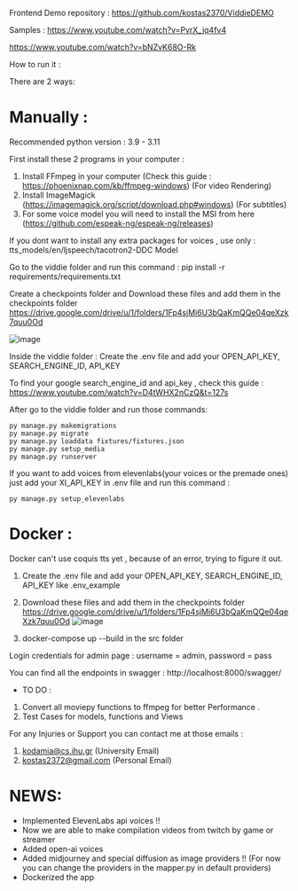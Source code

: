 Frontend Demo repository :  https://github.com/kostas2370/ViddieDEMO

Samples :
https://www.youtube.com/watch?v=PvrX_jq4fv4

https://www.youtube.com/watch?v=bNZvK68O-Rk


How to run it :

There are 2 ways:

# Manually :
Recommended python version : 3.9 - 3.11

First install these 2 programs in your computer : 


1. Install FFmpeg in your computer (Check this guide : https://phoenixnap.com/kb/ffmpeg-windows) (For video Rendering)
2. Install ImageMagick (https://imagemagick.org/script/download.php#windows) (For subtitles)
3. For some voice model you will need to install the MSI from here (https://github.com/espeak-ng/espeak-ng/releases)

If you dont want to install any extra packages for voices , 
use only : tts_models/en/ljspeech/tacotron2-DDC Model

Go to the viddie folder and run this command :
pip install -r requirements/requirements.txt


Create a checkpoints folder and
Download these files and add them in the checkpoints folder
https://drive.google.com/drive/u/1/folders/1Fp4sjMi6U3bQaKmQQe04qeXzk7quu0Od

![image](https://github.com/kostas2370/Clippy-V2/assets/96636678/621fa695-5a40-42e0-9464-51aae08d89c7)


Inside the viddie folder : 
Create the .env file and add your OPEN_API_KEY, SEARCH_ENGINE_ID, API_KEY 

To find your google search_engine_id and api_key , check this guide : https://www.youtube.com/watch?v=D4tWHX2nCzQ&t=127s

After go to the viddie folder and run those commands:

```shell
py manage.py makemigrations
py manage.py migrate
py manage.py loaddata fixtures/fixtures.json
py manage.py setup_media
py manage.py runserver
```

If you want to add voices from elevenlabs(your voices or the premade ones) just add your XI_API_KEY in .env file and 
run this command :

```shell
py manage.py setup_elevenlabs
```


# Docker :
Docker can't use coquis tts yet , because of an error, trying to figure it out.
1. Create the .env file and add your OPEN_API_KEY, SEARCH_ENGINE_ID, API_KEY like .env_example
2. Download these files and add them in the checkpoints folder
https://drive.google.com/drive/u/1/folders/1Fp4sjMi6U3bQaKmQQe04qeXzk7quu0Od
![image](https://github.com/kostas2370/Clippy-V2/assets/96636678/621fa695-5a40-42e0-9464-51aae08d89c7)

3. docker-compose up --build in the src folder 



Login credentials for admin page : username = admin, password = pass

You can find all the endpoints in swagger : http://localhost:8000/swagger/



* TO DO :
1. Convert all moviepy functions to ffmpeg for better Performance .
2. Test Cases for models, functions and Views

For any Injuries or Support you can contact me at those emails :
1. kodamia@cs.ihu.gr (University Email)
2. kostas2372@gmail.com (Personal Email)

# NEWS:
* Implemented ElevenLabs api voices !!
* Now we are able to make compilation videos from twitch by game or streamer
* Added open-ai voices
* Added midjourney and special diffusion as image providers !! (For now you can change the providers in the mapper.py in default providers)
* Dockerized the app
